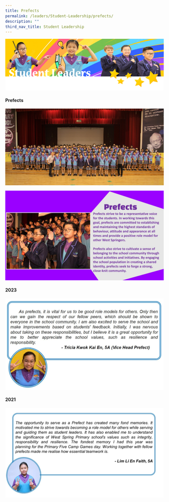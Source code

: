 ```yaml
---
title: Prefects
permalink: /leaders/Student-Leadership/prefects/
description: ""
third_nav_title: Student Leadership
---
```

![](/images/SLbanner.png)

#### Prefects

![](/images/Leaders/img_0351.JPG)

![](/images/Leaders/prefect2023.jpg)

#### 2023
![tricia](/images/triciareflection.JPG)

#### 2021
![](/images/Prefects3.jpg)